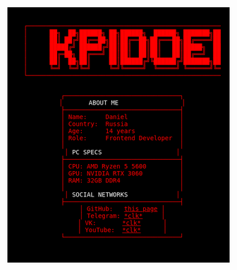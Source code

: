 <div align="center" style="background-color: #000000; color: #ff0000; padding: 20px; font-family: 'Courier New', monospace;">
  <pre>
  ┌──────────────────────────────────────────────────────┐
  │<span style="color: #ff0000;">      ██╗  ██╗██████╗ ██╗██████╗  ██████╗ ███████╗██╗  ██╗      </span>│
  │<span style="color: #ff0000;">      ██║ ██╔╝██╔══██╗██║██╔══██╗██╔═══██╗██╔════╝██║ ██╔╝      </span>│
  │<span style="color: #ff0000;">      █████╔╝ ██████╔╝██║██║  ██║██║   ██║█████╗  █████╔╝       </span>│
  │<span style="color: #ff0000;">      ██╔═██╗ ██╔═══╝ ██║██║  ██║██║   ██║██╔══╝  ██╔═██╗       </span>│
  │<span style="color: #ff0000;">      ██║  ██╗██║     ██║██████╔╝╚██████╔╝███████╗██║  ██╗      </span>│
  │<span style="color: #ff0000;">      ╚═╝  ╚═╝╚═╝     ╚═╝╚═════╝  ╚═════╝ ╚══════╝╚═╝  ╚═╝      </span>│
  └──────────────────────────────────────────────────────┘
  </pre>

  <pre style="color: #ff0000;">
  ┌───────────────────────────────┐
  │<span style="color: #ffffff;">       ABOUT ME                 </span>│
  ├───────────────────────────────┤
  │ Name:     Daniel              │
  │ Country:  Russia              │
  │ Age:      14 years            │
  │ Role:     Frontend Developer  │
  │                               │
  │<span style="color: #ffffff;"> PC SPECS                    </span>│
  ├───────────────────────────────┤
  │ CPU: AMD Ryzen 5 5600         │
  │ GPU: NVIDIA RTX 3060          │
  │ RAM: 32GB DDR4                │
  │                               │
  │<span style="color: #ffffff;"> SOCIAL NETWORKS             </span>│
  ├───────────────────────────────┤
  │ GitHub:   <a href="#" style="color: #ff0000;">this page</a> │
  │ Telegram: <a href="https://t.me/kriplink" style="color: #ff0000;">*clk*</a>     │
  │ VK:       <a href="https://vk.com/fanichi.usedcvnt" style="color: #ff0000;">*clk*</a>      │
  │ YouTube:  <a href="https://youtube.com/@crepero4ek?si=H66kTl_qRz68GloW" style="color: #ff0000;">*clk*</a>      │
  └───────────────────────────────┘
  </pre>
</div>
